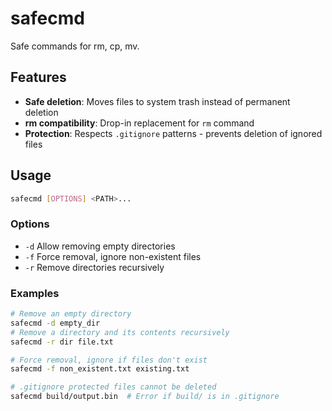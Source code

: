 # safecmd

Safe commands for rm, cp, mv.

## Features

- **Safe deletion**: Moves files to system trash instead of permanent deletion
- **rm compatibility**: Drop-in replacement for `rm` command
- **Protection**: Respects `.gitignore` patterns - prevents deletion of ignored files

## Usage

```bash
safecmd [OPTIONS] <PATH>...
```

### Options

- `-d`  Allow removing empty directories
- `-f`  Force removal, ignore non-existent files
- `-r`  Remove directories recursively

### Examples

```bash
# Remove an empty directory
safecmd -d empty_dir
# Remove a directory and its contents recursively
safecmd -r dir file.txt

# Force removal, ignore if files don't exist
safecmd -f non_existent.txt existing.txt

# .gitignore protected files cannot be deleted
safecmd build/output.bin  # Error if build/ is in .gitignore
```
